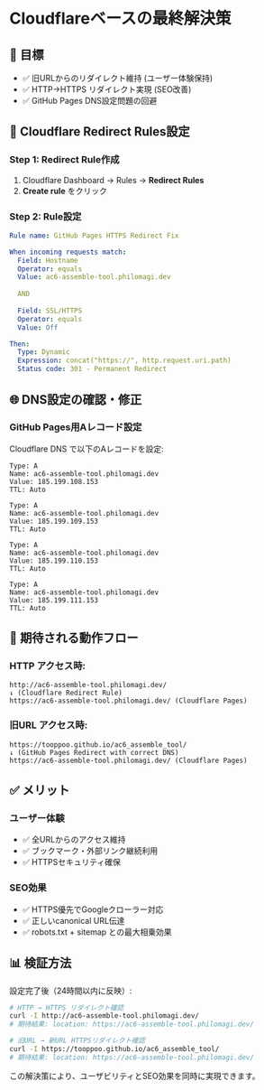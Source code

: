 # Cloudflareベースの最終解決策

## 🎯 目標
- ✅ 旧URLからのリダイレクト維持 (ユーザー体験保持)
- ✅ HTTP→HTTPS リダイレクト実現 (SEO改善)
- ✅ GitHub Pages DNS設定問題の回避

## 🔧 Cloudflare Redirect Rules設定

### Step 1: Redirect Rule作成
1. Cloudflare Dashboard → Rules → **Redirect Rules**
2. **Create rule** をクリック

### Step 2: Rule設定
```yaml
Rule name: GitHub Pages HTTPS Redirect Fix

When incoming requests match:
  Field: Hostname
  Operator: equals  
  Value: ac6-assemble-tool.philomagi.dev
  
  AND
  
  Field: SSL/HTTPS
  Operator: equals
  Value: Off

Then:
  Type: Dynamic
  Expression: concat("https://", http.request.uri.path)
  Status code: 301 - Permanent Redirect
```

## 🌐 DNS設定の確認・修正

### GitHub Pages用Aレコード設定
Cloudflare DNS で以下のAレコードを設定:

```
Type: A
Name: ac6-assemble-tool.philomagi.dev
Value: 185.199.108.153
TTL: Auto

Type: A  
Name: ac6-assemble-tool.philomagi.dev
Value: 185.199.109.153
TTL: Auto

Type: A
Name: ac6-assemble-tool.philomagi.dev  
Value: 185.199.110.153
TTL: Auto

Type: A
Name: ac6-assemble-tool.philomagi.dev
Value: 185.199.111.153
TTL: Auto
```

## 🔄 期待される動作フロー

### HTTP アクセス時:
```
http://ac6-assemble-tool.philomagi.dev/
↓ (Cloudflare Redirect Rule)
https://ac6-assemble-tool.philomagi.dev/ (Cloudflare Pages)
```

### 旧URL アクセス時:
```
https://tooppoo.github.io/ac6_assemble_tool/
↓ (GitHub Pages Redirect with correct DNS)
https://ac6-assemble-tool.philomagi.dev/ (Cloudflare Pages)
```

## ✅ メリット

### ユーザー体験
- ✅ 全URLからのアクセス維持
- ✅ ブックマーク・外部リンク継続利用
- ✅ HTTPSセキュリティ確保

### SEO効果  
- ✅ HTTPS優先でGoogleクローラー対応
- ✅ 正しいcanonical URL伝達
- ✅ robots.txt + sitemap との最大相乗効果

## 📊 検証方法

設定完了後（24時間以内に反映）:

```bash
# HTTP → HTTPS リダイレクト確認
curl -I http://ac6-assemble-tool.philomagi.dev/
# 期待結果: location: https://ac6-assemble-tool.philomagi.dev/

# 旧URL → 新URL HTTPSリダイレクト確認  
curl -I https://tooppoo.github.io/ac6_assemble_tool/
# 期待結果: location: https://ac6-assemble-tool.philomagi.dev/
```

この解決策により、ユーザビリティとSEO効果を同時に実現できます。